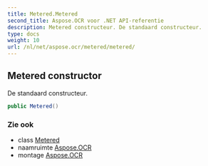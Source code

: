 ```yaml
---
title: Metered.Metered
second_title: Aspose.OCR voor .NET API-referentie
description: Metered constructeur. De standaard constructeur.
type: docs
weight: 10
url: /nl/net/aspose.ocr/metered/metered/
---
```

## Metered constructor

De standaard constructeur.

```csharp
public Metered()
```

### Zie ook

* class [Metered](../)
* naamruimte [Aspose.OCR](../../metered/)
* montage [Aspose.OCR](../../../)


